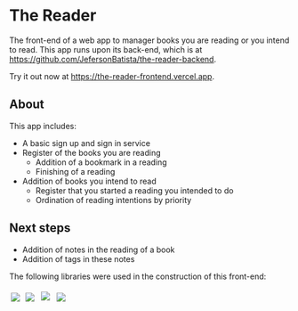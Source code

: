 # The Reader

The front-end of a web app to manager books you are reading or you intend to read. This app runs upon its back-end, which is at https://github.com/JefersonBatista/the-reader-backend.

Try it out now at https://the-reader-frontend.vercel.app.

## About

This app includes:

- A basic sign up and sign in service
- Register of the books you are reading
  - Addition of a bookmark in a reading
  - Finishing of a reading
- Addition of books you intend to read
  - Register that you started a reading you intended to do
  - Ordination of reading intentions by priority

## Next steps

- Addition of notes in the reading of a book
- Addition of tags in these notes

The following libraries were used in the construction of this front-end:

<div>
  <img style='margin: 3px;' src="https://img.shields.io/badge/React-20232A?style=for-the-badge&logo=react&logoColor=61DAFB" />
  <img style='margin: 3px;' src="https://img.shields.io/badge/React_Router-CA4245?style=for-the-badge&logo=react-router&logoColor=white" />
  <img style='margin: 5px;' src='https://img.shields.io/badge/axios%20-%2320232a.svg?&style=for-the-badge&color=informational'>
  <img style='margin: 3px;' src="https://img.shields.io/badge/Material%20UI-007FFF?style=for-the-badge&logo=mui&logoColor=white" />
</div>
